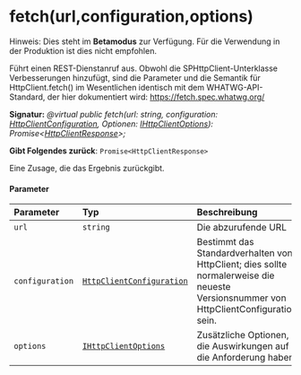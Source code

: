 # <a name="fetchurlconfigurationoptions"></a>fetch(url,configuration,options)


 Hinweis: Dies steht im **Betamodus** zur Verfügung. Für die Verwendung in der Produktion ist dies nicht empfohlen.

Führt einen REST-Dienstanruf aus. Obwohl die SPHttpClient-Unterklasse Verbesserungen hinzufügt, sind die Parameter und die Semantik für HttpClient.fetch() im Wesentlichen identisch mit dem WHATWG-API-Standard, der hier dokumentiert wird: https://fetch.spec.whatwg.org/

**Signatur:** _@virtual public fetch(url: string, configuration: [HttpClientConfiguration](../sp-http/httpclientconfiguration.md), Optionen: [IHttpClientOptions](../sp-http/ihttpclientoptions.md)): Promise<[HttpClientResponse](../sp-http/httpclientresponse.md)>;_

**Gibt Folgendes zurück**: `Promise<HttpClientResponse>`



Eine Zusage, die das Ergebnis zurückgibt.

#### <a name="parameters"></a>Parameter


| Parameter    | Typ    | Beschreibung |
|:-------------|:---------------|:------------|
| `url`    | `string` | Die abzurufende URL |
| `configuration`    | [`HttpClientConfiguration`](../sp-http/httpclientconfiguration.md) | Bestimmt das Standardverhalten von HttpClient; dies sollte normalerweise die neueste Versionsnummer von HttpClientConfigurations sein. |
| `options`    | [`IHttpClientOptions`](../sp-http/ihttpclientoptions.md) | Zusätzliche Optionen, die Auswirkungen auf die Anforderung haben. |


